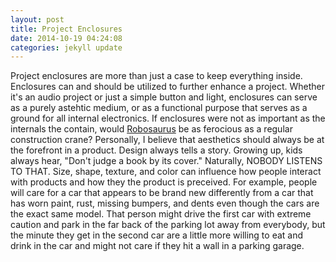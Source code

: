 ```yaml
---
layout: post
title: Project Enclosures
date: 2014-10-19 04:24:08
categories: jekyll update
---
```

Project enclosures are more than just a case to keep everything inside. Enclosures can and should be utilized to further enhance a project. Whether it's an audio project or just a simple button and light, enclosures can serve as a purely astehtic medium, or as a functional purpose that serves as a ground for all internal electronics. If enclosures were not as important as the internals the contain, would <a href="http://www.robosaurus.com/">Robosaurus</a> be as ferocious as a regular construction crane? Personally, I believe that aesthetics should always be at the forefront in a product. Design always tells a story. Growing up, kids always hear, "Don't judge a book by its cover." Naturally, NOBODY LISTENS TO THAT. Size, shape, texture, and color can influence how people interact with products and how they the product is preceived. For example, people will care for a car that appears to be brand new differently from a car that has worn paint, rust, missing bumpers, and dents even though the cars are the exact same model. That person might drive the first car with extreme caution and park in the far back of the parking lot away from everybody, but the minute they get in the second car are a little more willing to eat and drink in the car and might not care if they hit a wall in a parking garage.

